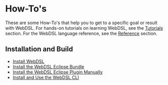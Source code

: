 # How-To's

These are some How-To's that help you to get to a specific goal or result with WebDSL. For hands-on tutorials on learning WebDSL, see the [Tutorials](../tutorials/) section. For the WebDSL language reference, see the [Reference](../reference/) section.

## Installation and Build
- [Install WebDSL](install/)
- [Install the WebDSL Eclipse Bundle](install-eclipse-bundle/)
- [Install the WebDSL Eclipse Plugin Manually](install-eclipse-plugin-manually/)
- [Install and Use the WebDSL CLI](install-cli/)
